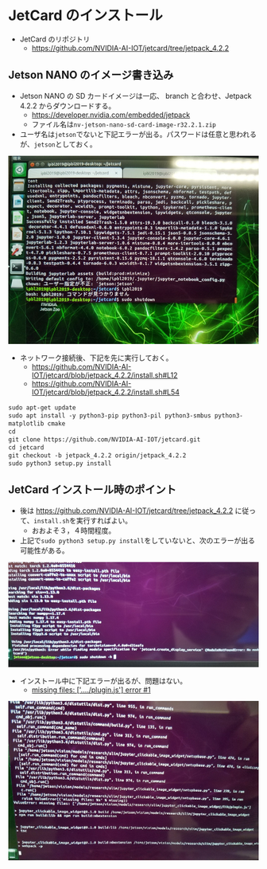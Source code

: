 # JetCard のインストール

- JetCard のリポジトリ
  - https://github.com/NVIDIA-AI-IOT/jetcard/tree/jetpack_4.2.2

## Jetson NANO のイメージ書き込み

- Jetson NANO の SD カードイメージは一応、 branch と合わせ、Jetpack 4.2.2 からダウンロードする。
  - https://developer.nvidia.com/embedded/jetpack
  - ファイル名は`nv-jetson-nano-sd-card-image-r32.2.1.zip`
- ユーザ名は`jetson`でないと下記エラーが出る。パスワードは任意と思われるが、`jetson`としておく。

![ユーザ名不正](./images/20191204_084816.jpg)

- ネットワーク接続後、下記を先に実行しておく。
  - https://github.com/NVIDIA-AI-IOT/jetcard/blob/jetpack_4.2.2/install.sh#L12
  - https://github.com/NVIDIA-AI-IOT/jetcard/blob/jetpack_4.2.2/install.sh#L54

```shell
sudo apt-get update
sudo apt install -y python3-pip python3-pil python3-smbus python3-matplotlib cmake
cd
git clone https://github.com/NVIDIA-AI-IOT/jetcard.git
cd jetcard
git checkout -b jetpack_4.2.2 origin/jetpack_4.2.2
sudo python3 setup.py install
```

## JetCard インストール時のポイント

- 後は https://github.com/NVIDIA-AI-IOT/jetcard/tree/jetpack_4.2.2 に従って、`install.sh`を実行すればよい。
  - おおよそ３，４時間程度。
- 上記で`sudo python3 setup.py install`をしていないと、次のエラーが出る可能性がある。

![jetcard.create_display_service.py](./images/20191204_200155.jpg)

- インストール中に下記エラーが出るが、問題はない。
  - [missing files: ['..../plugin.js'] error #1](https://github.com/jaybdub/jupyter_clickable_image_widget/issues/1)

![jypiter_clickable_image_widget](./images/20191205_081621.jpg)
